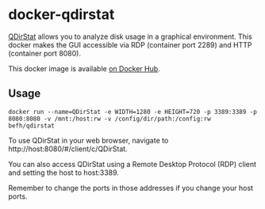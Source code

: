 # docker-qdirstat

[QDirStat](https://github.com/shundhammer/qdirstat) allows you to analyze disk usage in a graphical environment. This docker makes the GUI accessible via RDP (container port 2289) and HTTP (container port 8080).

This docker image is available [on Docker Hub](https://hub.docker.com/r/befh/qdirstat/).

## Usage

`docker run --name=QDirStat -e WIDTH=1280 -e HEIGHT=720 -p 3389:3389 -p 8080:8080 -v /mnt:/host:rw -v /config/dir/path:/config:rw befh/qdirstat`

To use QDirStat in your web browser, navigate to http://host:8080/#/client/c/QDirStat.

You can also access QDirStat using a Remote Desktop Protocol (RDP) client and setting the host to host:3389.

Remember to change the ports in those addresses if you change your host ports.
